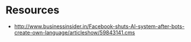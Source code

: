 
# Resources
- http://www.businessinsider.in/Facebook-shuts-AI-system-after-bots-create-own-language/articleshow/59843141.cms